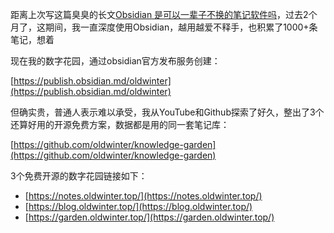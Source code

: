 距离上次写这篇臭臭的长文[Obsidian 是可以一辈子不换的笔记软件吗](https://www.v2ex.com/t/847011)，过去2个月了，这期间，我一直深度使用Obsidian，越用越爱不释手，也积累了1000+条笔记，想着

现在我的数字花园，通过obsidian官方发布服务创建：

[https://publish.obsidian.md/oldwinter](https://publish.obsidian.md/oldwinter)

但确实贵，普通人表示难以承受，我从YouTube和Github探索了好久，整出了3个还算好用的开源免费方案，数据都是用的同一套笔记库：

[https://github.com/oldwinter/knowledge-garden](https://github.com/oldwinter/knowledge-garden)

3个免费开源的数字花园链接如下：
- [https://notes.oldwinter.top/](https://notes.oldwinter.top/)
- [https://blog.oldwinter.top/](https://blog.oldwinter.top/)
- [https://garden.oldwinter.top/](https://garden.oldwinter.top/)
